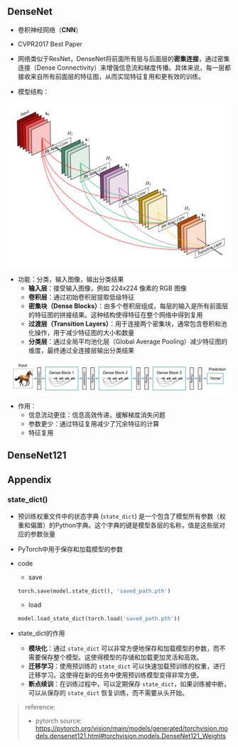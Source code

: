 ## DenseNet

* 卷积神经网络（**CNN**）

* CVPR2017 Best Paper
* 网络类似于ResNet，DenseNet将前面所有层与后面层的**密集连接**，通过密集连接（Dense Connectivity）来增强信息流和梯度传播。具体来说，每一层都接收来自所有前面层的特征图，从而实现特征复用和更有效的训练。
* 模型结构：

![image-20240530145719741](./assets/image-20240530145719741.png)

* 功能：分类，输入图像，输出分类结果
  * **输入层**：接受输入图像，例如 224x224 像素的 RGB 图像
  * **卷积层**：通过初始卷积层提取低级特征
  * **密集块（Dense Blocks）**：由多个卷积层组成，每层的输入是所有前面层的特征图的拼接结果。这种结构使得特征在整个网络中得到复用
  * **过渡层（Transition Layers）**：用于连接两个密集块，通常包含卷积和池化操作，用于减少特征图的大小和数量
  * **分类层**：通过全局平均池化层（Global Average Pooling）减少特征图的维度，最终通过全连接层输出分类结果

![image-20240530150448822](./assets/image-20240530150448822.png)

* 作用：
  * 信息流动更佳：信息高效传递，缓解梯度消失问题
  * 参数更少：通过特征复用减少了冗余特征的计算
  * 特征复用

## DenseNet121





## Appendix

### state_dict()

* 预训练权重文件中的状态字典 (`state_dict`) 是一个包含了模型所有参数（权重和偏置）的Python字典。这个字典的键是模型各层的名称，值是这些层对应的参数张量

* PyTorch中用于保存和加载模型的参数

* code

  * save

  ```python
  torch.save(model.state_dict(), 'saved_path.pth')
  ```

  * load

  ```python
  model.load_state_dict(torch.load('saved_path.pth'))
  ```

* state_dict的作用

  - **模块化**：通过 `state_dict` 可以非常方便地保存和加载模型的参数，而不需要保存整个模型。这使得模型的存储和加载更加灵活和高效。
  - **迁移学习**：使用预训练的 `state_dict` 可以快速加载预训练的权重，进行迁移学习。这使得在新的任务中使用预训练模型变得非常方便。
  - **断点续训**：在训练过程中，可以定期保存 `state_dict`，如果训练被中断，可以从保存的 `state_dict` 恢复训练，而不需要从头开始。

> reference:
>
> * pytorch source: https://pytorch.org/vision/main/models/generated/torchvision.models.densenet121.html#torchvision.models.DenseNet121_Weights